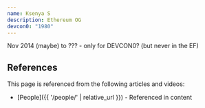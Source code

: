```yaml
---
name: Ksenya S
description: Ethereum OG
devcon0: "1980"
---
```


Nov 2014 (maybe) to ??? - only for DEVCON0? (but never in the EF)

## References

This page is referenced from the following articles and videos:

- [People]({{ '/people/' | relative_url }}) - Referenced in content
